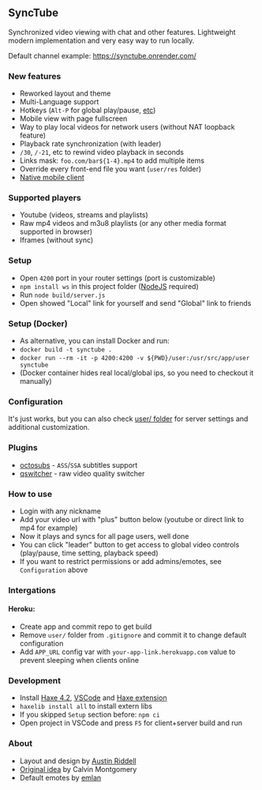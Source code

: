 ## SyncTube
Synchronized video viewing with chat and other features.
Lightweight modern implementation and very easy way to run locally.

Default channel example: https://synctube.onrender.com/

### New features
- Reworked layout and theme
- Multi-Language support
- Hotkeys (`Alt-P` for global play/pause, [etc](https://github.com/RblSb/SyncTube/blob/d3f6d4e6434527569d13f211a0eb074c5a11992e/src/client/Buttons.hx#L303-L314))
- Mobile view with page fullscreen
- Way to play local videos for network users (without NAT loopback feature)
- Playback rate synchronization (with leader)
- `/30`, `/-21`, etc to rewind video playback in seconds
- Links mask: `foo.com/bar${1-4}.mp4` to add multiple items
- Override every front-end file you want (`user/res` folder)
- [Native mobile client](https://github.com/RblSb/SyncTubeApp)

### Supported players
- Youtube (videos, streams and playlists)
- Raw mp4 videos and m3u8 playlists (or any other media format supported in browser)
- Iframes (without sync)

### Setup
- Open `4200` port in your router settings (port is customizable)
- `npm install ws` in this project folder ([NodeJS](https://nodejs.org) required)
- Run `node build/server.js`
- Open showed "Local" link for yourself and send "Global" link to friends

### Setup (Docker)
- As alternative, you can install Docker and run:
- `docker build -t synctube .`
- `docker run --rm -it -p 4200:4200 -v ${PWD}/user:/usr/src/app/user synctube`
- (Docker container hides real local/global ips, so you need to checkout it manually)

### Configuration
It's just works, but you can also check [user/ folder](/user/README.md) for server settings and additional customization.

### Plugins
- [octosubs](https://github.com/RblSb/SyncTube-octosubs) - `ASS`/`SSA` subtitles support
- [qswitcher](https://github.com/aNNiMON/SyncTube-QSwitcher) - raw video quality switcher

### How to use
- Login with any nickname
- Add your video url with "plus" button below (youtube or direct link to mp4 for example)
- Now it plays and syncs for all page users, well done
- You can click "leader" button to get access to global video controls (play/pause, time setting, playback speed)
- If you want to restrict permissions or add admins/emotes, see `Configuration` above

### Intergations
#### Heroku:
- Create app and commit repo to get build
- Remove `user/` folder from `.gitignore` and commit it to change default configuration
- Add `APP_URL` config var with `your-app-link.herokuapp.com` value to prevent sleeping when clients online

### Development
- Install [Haxe 4.2](https://haxe.org/download/), [VSCode](https://code.visualstudio.com) and [Haxe extension](https://marketplace.visualstudio.com/items?itemName=nadako.vshaxe)
- `haxelib install all` to install extern libs
- If you skipped `Setup` section before: `npm ci`
- Open project in VSCode and press `F5` for client+server build and run

### About
- Layout and design by [Austin Riddell](https://github.com/aus-tin)
- [Original idea](https://github.com/calzoneman/sync) by Calvin Montgomery
- Default emotes by [emlan](https://www.deviantart.com/emlan)
